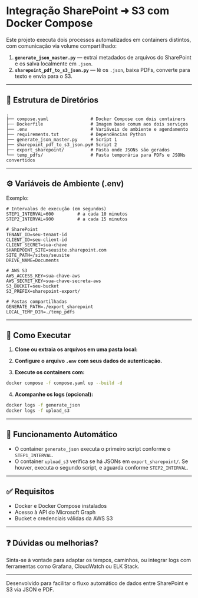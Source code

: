 # Integração SharePoint ➜ S3 com Docker Compose

Este projeto executa dois processos automatizados em containers distintos, com comunicação via volume compartilhado:

1. **`generate_json_master.py`** — extrai metadados de arquivos do SharePoint e os salva localmente em `.json`.
2. **`sharepoint_pdf_to_s3_json.py`** — lê os `.json`, baixa PDFs, converte para texto e envia para o S3.

---

## 📁 Estrutura de Diretórios

```
.
├── compose.yaml                # Docker Compose com dois containers
├── Dockerfile                  # Imagem base comum aos dois serviços
├── .env                        # Variáveis de ambiente e agendamento
├── requirements.txt            # Dependências Python
├── generate_json_master.py     # Script 1
├── sharepoint_pdf_to_s3_json.py# Script 2
├── export_sharepoint/          # Pasta onde JSONs são gerados
└── temp_pdfs/                  # Pasta temporária para PDFs e JSONs convertidos
```

---

## ⚙️ Variáveis de Ambiente (.env)

Exemplo:

```env
# Intervalos de execução (em segundos)
STEP1_INTERVAL=600         # a cada 10 minutos
STEP2_INTERVAL=900         # a cada 15 minutos

# SharePoint
TENANT_ID=seu-tenant-id
CLIENT_ID=seu-client-id
CLIENT_SECRET=sua-chave
SHAREPOINT_SITE=seusite.sharepoint.com
SITE_PATH=/sites/seusite
DRIVE_NAME=Documents

# AWS S3
AWS_ACCESS_KEY=sua-chave-aws
AWS_SECRET_KEY=sua-chave-secreta-aws
S3_BUCKET=seu-bucket
S3_PREFIX=sharepoint-export/

# Pastas compartilhadas
GENERATE_PATH=./export_sharepoint
LOCAL_TEMP_DIR=./temp_pdfs
```

---

## 🚀 Como Executar

1. **Clone ou extraia os arquivos em uma pasta local:**

2. **Configure o arquivo `.env` com seus dados de autenticação.**

3. **Execute os containers com:**

```bash
docker compose -f compose.yaml up --build -d
```

4. **Acompanhe os logs (opcional):**

```bash
docker logs -f generate_json
docker logs -f upload_s3
```

---

## 🔁 Funcionamento Automático

- O container `generate_json` executa o primeiro script conforme o `STEP1_INTERVAL`.
- O container `upload_s3` verifica se há JSONs em `export_sharepoint/`. Se houver, executa o segundo script, e aguarda conforme `STEP2_INTERVAL`.

---

## ✅ Requisitos

- Docker e Docker Compose instalados
- Acesso à API do Microsoft Graph
- Bucket e credenciais válidas da AWS S3

---

## ❓ Dúvidas ou melhorias?

Sinta-se à vontade para adaptar os tempos, caminhos, ou integrar logs com ferramentas como Grafana, CloudWatch ou ELK Stack.

---

Desenvolvido para facilitar o fluxo automático de dados entre SharePoint e S3 via JSON e PDF.

